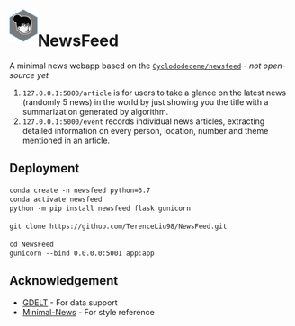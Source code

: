 <img align="left" src="https://raw.githubusercontent.com/TerenceLiu98/NewsFeed/master/static/img/logo.png" width="10%" /> 

# NewsFeed


A minimal news webapp based on the [`Cyclododecene/newsfeed`](https://github.com/Cyclododecene/newsfeed) - *not open-source yet*

1. `127.0.0.1:5000/article` is for users to take a glance on the latest news (randomly 5 news) in the
    world by just showing you the title with a summarization generated by algorithm.
2. `127.0.0.1:5000/event` records individual news articles, extracting detailed information on every person, location, number and theme mentioned in an article.

## Deployment

```shell
conda create -n newsfeed python=3.7
conda activate newsfeed
python -m pip install newsfeed flask gunicorn

git clone https://github.com/TerenceLiu98/NewsFeed.git

cd NewsFeed
gunicorn --bind 0.0.0.0:5001 app:app
```

## Acknowledgement

* [GDELT](https://www.gdeltproject.org/) - For data support
* [Minimal-News](https://github.com/devansh016/Minimal-News) - For style reference

